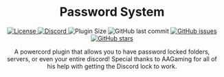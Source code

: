 <h1 align="center">Password System</h1>
<p align=center>
<a href=https://github.com/TheShadowGamer/Password-System/blob/main/LICENSE>
<img alt="License" src="https://img.shields.io/github/license/theshadowgamer/password-system?logo=github">
</a>
<a href=https://discord.gg/bxCF9z6UvU>
<img alt="Discord" src="https://img.shields.io/discord/790085210132709396?label=Discord&logo=Discord">
</a>
<img alt="Plugin Size" src="https://img.shields.io/github/languages/code-size/theshadowgamer/password-system?label=Plugin%20Size&logo=Github">
<img alt="GitHub last commit" src="https://img.shields.io/github/last-commit/theshadowgamer/password-system?label=Last%20Commit&logo=github">
<a href="https://github.com/TheShadowGamer/Password-System/issues">
<img alt="GitHub issues" src="https://img.shields.io/github/issues/TheShadowGamer/Password-System?label=Issues&logo=github">
</a>
<a href="https://github.com/TheShadowGamer/Password-System/stargazers">
<img alt="GitHub stars" src="https://img.shields.io/github/stars/TheShadowGamer/Password-System?label=Stars&logo=Github">
</a>
</p>
<p align="center">A powercord plugin that allows you to have password locked folders, servers, or even your entire discord!
 Special thanks to AAGaming for all of his help with getting the Discord lock to work.</p>
